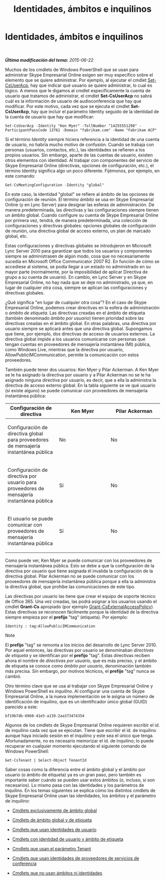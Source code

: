 ﻿---
title: Identidades, ámbitos e inquilinos
TOCTitle: Identidades, ámbitos e inquilinos
ms:assetid: 7cfa194a-2d01-4370-9b48-ee13ff597fa5
ms:mtpsurl: https://technet.microsoft.com/es-es/library/Dn362819(v=OCS.15)
ms:contentKeyID: 56271290
ms.date: 06/02/2017
mtps_version: v=OCS.15
ms.translationtype: HT
---

# Identidades, ámbitos e inquilinos

 

_**Última modificación del tema:** 2015-06-22_

Muchos de los cmdlets de Windows PowerShell que se usan para administrar Skype Empresarial Online exigen ser muy específico sobre el elemento que se quiere administrar. Por ejemplo, al ejecutar el cmdlet [Set-CsUserAcp](set-csuseracp.md), hay que indicar qué usuario se quiere administrar, lo cual es lógico. A menos que le digamos al cmdlet específicamente la cuenta de usuario que tratamos de administrar, el cmdlet **Set-CsUserAcp** no sabrá cuál es la información de usuario de audioconferencia que hay que modificar. Por este motivo, cada vez que se ejecuta el cmdlet **Set-CsUserAcp**, hay que incluir el parámetro Identity seguido de la identidad de la cuenta de usuario que hay que modificar:

    Set-CsUserAcp -Identity "Ken Myer" -TollNumber "14255551298" -ParticipantPassCode 13761 -Domain "fabrikam.com" -Name "Fabrikam ACP"

Si el término *Identity* siempre hiciera referencia a la identidad de una cuenta de usuario, no habría mucho motivo de confusión. Cuando se trabaja con personas (usuarios, contactos, etc.), las identidades se refieren a los propios usuarios. Sin embargo, aparte de las cuentas de usuario, existen otros elementos con identidad. Al trabajar con componentes del servicio de Skype Empresarial Online (directivas, opciones de configuración, etc.), el término Identity significa algo un poco diferente. Fijémonos, por ejemplo, en este comando:

    Get-CsMeetingConfiguration -Identity "global"

En este caso, la identidad "global" se refiere al ámbito de las opciones de configuración de reunión. El término *ámbito* se usa en Skype Empresarial Online (y en Lync Server) para designar las esferas de administración. De manera predeterminada, las directivas y las configuraciones siempre tienen un ámbito global. Cuando configure su cuenta de Skype Empresarial Online por primera vez, tendrá, de manera predeterminada, una colección de configuraciones y directivas globales: opciones globales de configuración de reunión, una directiva global de acceso externo, un plan de marcado global, etc.

Estas configuraciones y directivas globales se introdujeron en Microsoft Lync Server 2010 para garantizar que todos los usuarios y componentes siempre se administrasen de algún modo, cosa que no necesariamente sucedía en Microsoft Office Communicator 2007 R2. En función de cómo se accediese al sistema, se podía llegar a un estado no administrado en su mayor parte (normalmente, por la imposibilidad de aplicar Directiva de grupo a su cuenta de usuario). En cambio, en Lync Server y en Skype Empresarial Online, no hay nada que se deje no administrado, ya que, en lugar de cualquier otra cosa, siempre se aplican las configuraciones y directivas globales.

¿Qué significa "en lugar de cualquier otra cosa"? En el caso de Skype Empresarial Online, podemos crear directivas en la esfera de administración o *ámbito de etiqueta*. Las directivas creadas en el ámbito de etiqueta (también denominado *ámbito por usuario*) tienen prioridad sobre las directivas creadas en el ámbito global. En otras palabras, una directiva por usuario siempre se aplicará antes que una directiva global. Supongamos que tiene, por ejemplo, dos directivas de acceso de usuarios externos. La directiva global impide a los usuarios comunicarse con personas que tengan cuentas en proveedores de mensajería instantánea (MI) pública, como Windows Live, mientras que la directiva por usuario, AllowPublicIMCommunication, permite la comunicación con estos proveedores.

También puede tener dos usuarios: Ken Myer y Pilar Ackerman. A Ken Myer se le ha asignado la directiva por usuario y a Pilar Ackerman no se le ha asignado ninguna directiva por usuario, es decir, que a ella la administra la directiva de acceso externo global. En la tabla siguiente se ve qué usuario (si existe alguno) se puede comunicar con proveedores de mensajería instantánea pública:


<table>
<colgroup>
<col style="width: 33%" />
<col style="width: 33%" />
<col style="width: 33%" />
</colgroup>
<thead>
<tr class="header">
<th>Configuración de directiva</th>
<th>Ken Myer</th>
<th>Pilar Ackerman</th>
</tr>
</thead>
<tbody>
<tr class="odd">
<td><p>Configuración de directiva global para proveedores de mensajería instantánea pública</p></td>
<td><p>No</p></td>
<td><p>No</p></td>
</tr>
<tr class="even">
<td><p>Configuración de directiva por usuario para proveedores de mensajería instantánea pública</p></td>
<td><p>Sí</p></td>
<td><p>No</p></td>
</tr>
<tr class="odd">
<td><p>El usuario se puede comunicar con proveedores de mensajería instantánea pública</p></td>
<td><p>Sí</p></td>
<td><p>No</p></td>
</tr>
</tbody>
</table>


Como puede ver, Ken Myer se puede comunicar con los proveedores de mensajería instantánea pública. Esto se debe a que la configuración de la directiva por usuario que tiene asignada él invalida la configuración de la directiva global. Pilar Ackerman no se puede comunicar con los proveedores de mensajería instantánea pública porque a ella la administra la directiva global, que prohíbe las comunicaciones de este tipo.

Las directivas por usuario las tiene que crear el equipo de soporte técnico de Office 365. Una vez creadas, las podrá asignar a los usuarios usando el cmdlet **Grant-Cs** apropiado (por ejemplo [Grant-CsExternalAccessPolicy](grant-csexternalaccesspolicy.md)). Estas directivas se reconocen fácilmente porque la identidad de la directiva siempre empieza por el **prefijo** "tag" (etiqueta). Por ejemplo:

    Identity : tag:AllowPublicIMCommunication


> [!NOTE]
> El <STRONG>prefijo</STRONG> "tag" se remonta a los inicios del desarrollo de Lync Server 2010. Por aquel entonces, las directivas por usuario se denominaban <EM>directivas de etiqueta</EM> y se identifican por el <STRONG>prefijo</STRONG> "tag". Estas directivas reciben ahora el nombre de <EM>directivas por usuario</EM>, que es más preciso, y el ámbito de etiqueta se conoce como <EM>ámbito por usuario</EM>, denominación también más precisa. Sin embargo, por motivos técnicos, el <STRONG>prefijo</STRONG> "tag" nunca se cambió.



Otro término clave que se usa al trabajar con Skype Empresarial Online y Windows PowerShell es *inquilino*. Al configurar una cuenta de Skype Empresarial Online, a la nueva implementación se le asigna un número de identificación de inquilino, que es un identificador único global (GUID) parecido a este:

    bf19b7db-6960-41e5-a139-2aa373474354

Algunos de los cmdlets de Skype Empresarial Online requieren escribir el id. de inquilino cada vez que se ejecutan. Tiene que escribir el id. de inquilino aunque haya iniciado sesión en el inquilino y este sea el único que tenga. Afortunadamente, no es necesario memorizar el id. de inquilino; lo puede recuperar en cualquier momento ejecutando el siguiente comando de Windows PowerShell:

    Get-CsTenant | Select-Object TenantId

Saber cosas como la diferencia entre el ámbito global y el ámbito por usuario (o ámbito de etiqueta) ya es un gran paso, pero también es importante saber cuándo se pueden usar estos ámbitos (o, incluso, si son necesarios). Lo mismo pasa con las identidades y los parámetros de inquilino. En los temas siguientes se explica cómo los distintos cmdlets de Skype Empresarial Online usan las identidades, los ámbitos y el parámetro de inquilino:

  - [Cmdlets exclusivamente de ámbito global](cmdlets-in-skype-for-business-online-that-use-only-the-global-scope.md)

  - [Cmdlets de ámbito global y de etiqueta](cmdlets-in-skype-for-business-online-that-use-the-global-scope-and-the-tag-scope.md)

  - [Cmdlets que usan identidades de usuario](cmdlets-in-skype-for-business-online-that-use-a-user-identity.md)

  - [Cmdlets con identidad de usuario y ámbito de etiqueta](cmdlets-in-skype-for-business-online-that-use-a-user-identity-and-the-tag-scope.md)

  - [Cmdlets que usan el parámetro Tenant](cmdlets-in-skype-for-business-online-that-use-the-tenant-parameter.md)

  - [Cmdlets que usan identidades de proveedores de servicios de conferencia](cmdlets-in-skype-for-business-online-that-use-a-conferencing-provider-identity.md)

  - [Cmdlets que no usan ámbitos ni identidades](cmdlets-in-skype-for-business-online-that-do-not-use-a-scope-or-an-identity.md)

